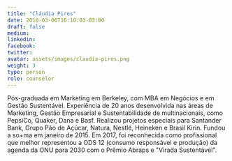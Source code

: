 ```yaml
---
title: "Cláudia Pires"
date: 2018-03-06T16:10:03-03:00
draft: false
medium:
linkedin:
facebook:
twitter:
avatar: assets/images/claudia-pires.png
weight: 3
type: person
role: counselor
---
```


Pós-graduada em Marketing em Berkeley, com MBA em Negócios e em Gestão Sustentável. Experiência de 20 anos desenvolvida nas áreas de Marketing, Gestão Empresarial e Sustentabilidade de multinacionais, como PepsiCo, Quaker, Dana e Basf. Realizou projetos especiais para Santander Bank, Grupo Pão de Açúcar, Natura, Nestlé, Heineken e Brasil Kirin. Fundou a so+ma em janeiro de 2015. Em 2017, foi reconhecida como profissional que melhor representou a ODS 12 (consumo responsável e produção) da agenda da ONU para 2030 com o Prêmio Abraps e "Virada Sustentável".
